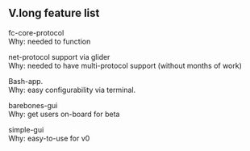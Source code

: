<h2>V.long feature list</h2>

fc-core-protocol  
Why: needed to function  

net-protocol support via glider  
Why: needed to have multi-protocol support (without months of work)

Bash-app.  
Why:  easy configurability via terminal.  

barebones-gui  
Why:  get users on-board for beta  

simple-gui  
Why:  easy-to-use for v0



